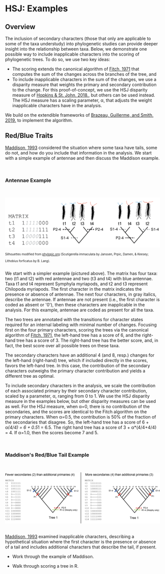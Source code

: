 # HSJ:  Examples #

## Overview ##

The inclusion of secondary characters (those that only are applicable to some of the taxa understudy) into phylogenetic studies can provide deeper insight into the relationship between taxa.  Below, we demonstrate one possible way to include inapplicable characters into the scoring of phylogenetic trees.  To do so, we use two key ideas:

+ The scoring extends the canonical algorithm of [Fitch, 1971](https://doi.org/10.1093/sysbio/20.4.406) that computes the sum of the changes across the branches of the tree, and
+ To include inapplicable characters in the sum of the changes, we use a disparity measure that weights the primary and secondary contribution to the change.  For this proof-of-concept, we use the HSJ disparity measure of [Hopkins & St. John, 2018.](https://doi.org/10.1098/rspb.2018.1784), but others can be used instead.  The HSJ measure has a scaling parameter, &alpha;, that adjusts the weight inapplicable characters have in the analysis.  

We build on the extendible frameworks of [Brazeau, Guillerme, and Smith, 2019.](https://doi.org/10.1093/sysbio/syy083) to implement the algorithm.

## Red/Blue Traits ##

[Maddison, 1993](https://doi.org/10.1093/sysbio/42.4.576) considered the situation where some taxa have tails, some do not, and how do you include that information in the analysis.  We start with a simple example of antennae and then discuss the Maddison example.

&nbsp;

### Antennae Example ###

&nbsp;

![Image](comp_4taxaCROPPED.jpg)

<sup><sup>Silhouettes modified from [phylopic.org](phylopic.org) (Scutigerella immaculata by  Janssen, Prpic, Damen, & Keesey; Lithobius forficatus by B. Lang).</sup></sup>

We start with a simpler example (pictured above).  The  matrix  has four taxa: two (t1 and t2) with red antennae and two (t3 and t4) with blue antennae.  Taxa t1 and t4 represent Symphyla myriapods, and t2 and t3 represent Chilopoda myriapods. The first character in the matrix indicates the presence or absence of antennae.  The next four characters, in gray italics, describe the antennae.  If antennae are not present (i.e., the first character is coded as absent or '0'), then these characters are inapplicable in the analysis.  For this example, antennae are coded as present for all the taxa.

The two trees are annotated with the transitions for character states required for an internal labeling with minimal number of changes.  Focusing first on the four primary characters, scoring the trees via the canonical algorithm of [Fitch, 1971](https://doi.org/10.1093/sysbio/20.4.406), the left-hand tree has a score of 6, and the right-hand tree has a score of 3.  The right-hand tree has the better score, and, in fact, the best score over all possible trees on these taxa.

The secondary characters have an additional 4 (and 8, resp.) changes for the left-hand (right-hand) tree, which if included directly in the scores, favors the left-hand tree.  In this case, the contribution of the secondary characters outweighs the primary character contribution and yields a different tree as optimal.

To include secondary characters in the analysis, we scale the contribution of each associated primary by their secondary character contribution, scaled by a parameter, &alpha;, ranging from 0 to 1.  We use the HSJ disparity measure in the examples below, but other disparity measures can be used as well.  For the HSJ measure, when &alpha;=0, there is no contribution of the secondaries, and the scores are identical to the Fitch algorithm on the primary characters.  When
&alpha;=0.5, the contribution is 50% of the fraction of the secondaries that disagree.   So, the left-hand tree has a score of 6 + &alpha;*(4/4) = 6 + 0.5*1 = 6.5.  The right hand tree has a score of 3 + &alpha;*(4/4+4/4) = 4.  If &alpha;=1.0, then the scores become 7 and 5.

&nbsp;

### Maddison's Red/Blue Tail Example ###
&nbsp;

![Image](redBlueTree1.png)
&nbsp;

[Maddison, 1993](https://doi.org/10.1093/sysbio/42.4.576) examined inapplicable characters, describing a hypothetical situation where the first character is the presence or absence of a tail and includes additional characters that describe the tail, if present.  

+ Work through the example of Maddison.

+ Walk through scoring a tree in R.
